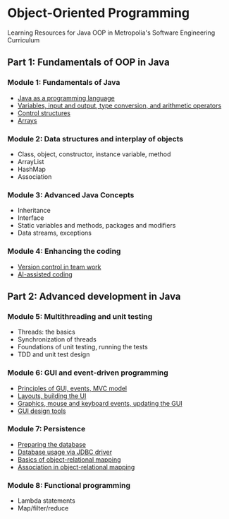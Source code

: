 # Object-Oriented Programming
Learning Resources for Java OOP in Metropolia's Software Engineering Curriculum

## Part 1: Fundamentals of OOP in Java

### Module 1: Fundamentals of Java
- [Java as a programming language](1.1_Java_as_a_programming_language.md)
- [Variables, input and output, type conversion, and arithmetic operators](1.2._Variables,_input_and_output,_type_conversion,_and_arithmetic_operators.md)
- [Control structures](1.3_Control_structures.md)
- [Arrays](1.4_Arrays.md)

### Module 2: Data structures and interplay of objects
- Class, object, constructor, instance variable, method
- ArrayList
- HashMap
- Association

### Module 3: Advanced Java Concepts
- Inheritance
- Interface
- Static variables and methods, packages and modifiers
- Data streams, exceptions

### Module 4: Enhancing the coding
- [Version control in team work](4.1_Version_control_in_team_work.md)
- [AI-assisted coding](4.2_AI-assisted_coding.md)

## Part 2: Advanced development in Java

### Module 5: Multithreading and unit testing
- Threads: the basics
- Synchronization of threads
- Foundations of unit testing, running the tests
- TDD and unit test design

### Module 6: GUI and event-driven programming
- [Principles of GUI, events, MVC model](6.1_Principles_of_GUI,_events,_MVC_model.md)
- [Layouts, building the UI](6.2_Layouts,_building_the_UI.md)
- [Graphics, mouse and keyboard events, updating the GUI](6.3_Graphics,_mouse_and_keyboard_events,_updating_the_GUI.md)
- [GUI design tools](6.4_GUI_design_tools.md)

### Module 7: Persistence
- [Preparing the database](7.1_Preparing_the_database_and_the_connection.md)
- [Database usage via JDBC driver](7.2_Database_usage_via_JDBC_driver.md)
- [Basics of object-relational mapping](7.3_Basics_of_object-relational_mapping.md)
- [Association in object-relational mapping](7.4_Association_in_object-relational_mapping.md)

### Module 8: Functional programming
- Lambda statements
- Map/filter/reduce
